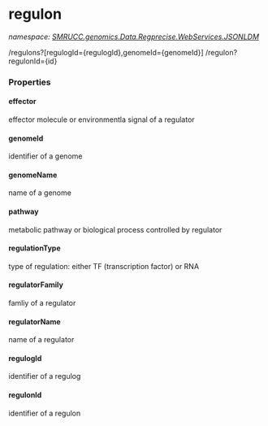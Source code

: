 ﻿# regulon
_namespace: [SMRUCC.genomics.Data.Regprecise.WebServices.JSONLDM](./index.md)_

/regulons?[regulogId={regulogId},genomeId={genomeId}]
 /regulon?regulonId={id}




### Properties

#### effector
effector molecule or environmentla signal of a regulator
#### genomeId
identifier of a genome
#### genomeName
name of a genome
#### pathway
metabolic pathway or biological process controlled by regulator
#### regulationType
type of regulation: either TF (transcription factor) or RNA
#### regulatorFamily
famliy of a regulator
#### regulatorName
name of a regulator
#### regulogId
identifier of a regulog
#### regulonId
identifier of a regulon
